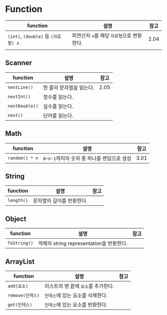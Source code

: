 # Function

| function                            | 설명                                       | 참고 |
| ----------------------------------- | ------------------------------------------ | ---- |
| `(int)`, `(double)` 등 `(자료형) x` | 피연산자 `x`를 해당 `자료형`으로 변환한다. | 2.04 |
|                                     |                                            |      |



## Scanner

| function       | 설명                     | 참고 |
| -------------- | ------------------------ | ---- |
| `nextLine()`   | 한 줄의 문자열을 읽는다. | 2.05 |
| `nextInt()`    | 정수를 읽는다.           |      |
| `nextDouble()` | 실수를 읽는다.           |      |
| `next()`       | 단어를 읽는다.           |      |



## Math

| function       | 설명                                       | 참고 |
| -------------- | ------------------------------------------ | ---- |
| `random() * n` | `0~n-1`까지의 숫자 중 하나를 랜덤으로 생성 | 3.01 |



## String

| function   | 설명                      | 참고 |
| ---------- | ------------------------- | ---- |
| `length()` | 문자열의 길이를 반환한다. |      |



## Object

| function     | 설명                                     | 참고 |
| ------------ | ---------------------------------------- | ---- |
| `ToString()` | 객체의 string representation을 반환한다. |      |



## ArrayList

| function         | 설명                                | 참고 |
| ---------------- | ----------------------------------- | ---- |
| `add(요소)`      | 리스트의 맨 끝에 `요소`를 추가한다. |      |
| `remove(인덱스)` | `인덱스`에 있는 요소를 삭제한다.    |      |
| `get(인덱스)`    | `인덱스`에 있는 요소를 반환한다.    |      |

